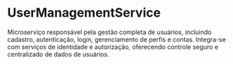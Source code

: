 # UserManagementService
Microserviço responsável pela gestão completa de usuários, incluindo cadastro, autenticação, login, gerenciamento de perfis e contas. Integra-se com serviços de identidade e autorização, oferecendo controle seguro e centralizado de dados de usuários.
